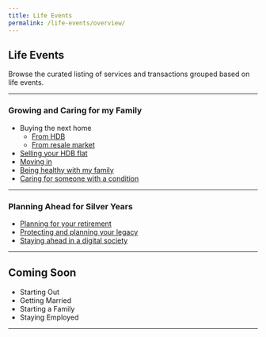 ```yaml
---
title: Life Events
permalink: /life-events/overview/
---
```


## Life Events 

Browse the curated listing of services and transactions grouped based on life events.

---

### Growing and Caring for my Family
  
- Buying the next home
  - [From HDB](/government-services/buying-a-hdb/eligibility/)
  - [From resale market](/government-services/buying-a-hdb-resale/intent-to-buy/)
- [Selling your HDB flat](/government-services/selling-a-hdb/overview/)
- [Moving in](/government-services/buying-a-hdb/move-in/)
- [Being healthy with my family](/government-services/stay-healthy/with-family/)
- [Caring for someone with a condition](/government-services/stay-healthy/subsidies-assistance/)

---

### Planning Ahead for Silver Years

- [Planning for your retirement](/government-services/plan-for-retirement/finances/)
- [Protecting and planning your legacy](/government-services/plan-my-legacy/plan-ahead/)
- [Staying ahead in a digital society](/government-services/get-digitally-ready/digital-access/)

---

## Coming Soon
- Starting Out
- Getting Married
- Starting a Family
- Staying Employed 

---
